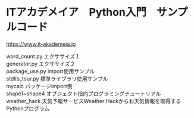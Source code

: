# ITアカデメイア　Python入門　サンプルコード
https://www.it-akademeia.jp  
  
word_count.py  エクササイズ１  
generator.py  エクササイズ２  
package_use.py  import使用サンプル  
stdlib_tour.py  標準ライブラリ使用サンプル  
mycalc パッケージimport例  
shape1~shape4  オブジェクト指向プログラミングチュートリアル  
weather_hack  天気予報サービスWeather Hackからお天気情報を取得するPythonプログラム  